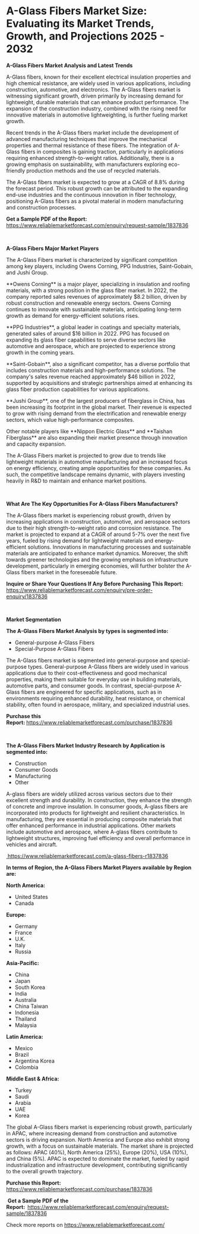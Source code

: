 <p><h1>A-Glass Fibers Market Size: Evaluating its Market Trends, Growth, and Projections 2025 - 2032</h1></p><p><strong>A-Glass Fibers Market Analysis and Latest Trends</strong></p>
<p><p>A-Glass fibers, known for their excellent electrical insulation properties and high chemical resistance, are widely used in various applications, including construction, automotive, and electronics. The A-Glass fibers market is witnessing significant growth, driven primarily by increasing demand for lightweight, durable materials that can enhance product performance. The expansion of the construction industry, combined with the rising need for innovative materials in automotive lightweighting, is further fueling market growth.</p><p>Recent trends in the A-Glass fibers market include the development of advanced manufacturing techniques that improve the mechanical properties and thermal resistance of these fibers. The integration of A-Glass fibers in composites is gaining traction, particularly in applications requiring enhanced strength-to-weight ratios. Additionally, there is a growing emphasis on sustainability, with manufacturers exploring eco-friendly production methods and the use of recycled materials.</p><p>The A-Glass fibers market is expected to grow at a CAGR of 8.8% during the forecast period. This robust growth can be attributed to the expanding end-use industries and the continuous innovation in fiber technology, positioning A-Glass fibers as a pivotal material in modern manufacturing and construction processes.</p></p>
<p><strong>Get a Sample PDF of the Report:&nbsp;</strong> <a href="https://www.reliablemarketforecast.com/enquiry/request-sample/1837836?utm_campaign=2932&utm_medium=2&utm_source=Github&utm_content=ia&utm_term=03042025&utm_id=a-glass-fibers">https://www.reliablemarketforecast.com/enquiry/request-sample/1837836</a></p>
<p>&nbsp;</p>
<p><strong>A-Glass Fibers Major Market Players</strong></p>
<p><p>The A-Glass Fibers market is characterized by significant competition among key players, including Owens Corning, PPG Industries, Saint-Gobain, and Jushi Group. </p><p>**Owens Corning** is a major player, specializing in insulation and roofing materials, with a strong position in the glass fiber market. In 2022, the company reported sales revenues of approximately $8.2 billion, driven by robust construction and renewable energy sectors. Owens Corning continues to innovate with sustainable materials, anticipating long-term growth as demand for energy-efficient solutions rises.</p><p>**PPG Industries**, a global leader in coatings and specialty materials, generated sales of around $16 billion in 2022. PPG has focused on expanding its glass fiber capabilities to serve diverse sectors like automotive and aerospace, which are projected to experience strong growth in the coming years.</p><p>**Saint-Gobain**, also a significant competitor, has a diverse portfolio that includes construction materials and high-performance solutions. The company's sales revenue reached approximately $46 billion in 2022, supported by acquisitions and strategic partnerships aimed at enhancing its glass fiber production capabilities for various applications.</p><p>**Jushi Group**, one of the largest producers of fiberglass in China, has been increasing its footprint in the global market. Their revenue is expected to grow with rising demand from the electrification and renewable energy sectors, which value high-performance composites.</p><p>Other notable players like **Nippon Electric Glass** and **Taishan Fiberglass** are also expanding their market presence through innovation and capacity expansion. </p><p>The A-Glass Fibers market is projected to grow due to trends like lightweight materials in automotive manufacturing and an increased focus on energy efficiency, creating ample opportunities for these companies. As such, the competitive landscape remains dynamic, with players investing heavily in R&D to maintain and enhance market positions.</p></p>
<p>&nbsp;</p>
<p><strong>What Are The Key Opportunities For A-Glass Fibers Manufacturers?</strong></p>
<p><p>The A-Glass fibers market is experiencing robust growth, driven by increasing applications in construction, automotive, and aerospace sectors due to their high strength-to-weight ratio and corrosion resistance. The market is projected to expand at a CAGR of around 5-7% over the next five years, fueled by rising demand for lightweight materials and energy-efficient solutions. Innovations in manufacturing processes and sustainable materials are anticipated to enhance market dynamics. Moreover, the shift towards greener technologies and the growing emphasis on infrastructure development, particularly in emerging economies, will further bolster the A-Glass fibers market in the foreseeable future.</p></p>
<p><strong>Inquire or Share Your Questions If Any Before Purchasing This Report:</strong> <a href="https://www.reliablemarketforecast.com/enquiry/pre-order-enquiry/1837836?utm_campaign=2932&utm_medium=2&utm_source=Github&utm_content=ia&utm_term=03042025&utm_id=a-glass-fibers">https://www.reliablemarketforecast.com/enquiry/pre-order-enquiry/1837836</a></p>
<p>&nbsp;</p>
<p><strong>Market Segmentation</strong></p>
<p><strong>The A-Glass Fibers Market Analysis by types is segmented into:</strong></p>
<p><ul><li>General-purpose A-Glass Fibers</li><li>Special-Purpose A-Glass Fibers</li></ul></p>
<p><p>The A-Glass fibers market is segmented into general-purpose and special-purpose types. General-purpose A-Glass fibers are widely used in various applications due to their cost-effectiveness and good mechanical properties, making them suitable for everyday use in building materials, automotive parts, and consumer goods. In contrast, special-purpose A-Glass fibers are engineered for specific applications, such as in environments requiring enhanced durability, heat resistance, or chemical stability, often found in aerospace, military, and specialized industrial uses.</p></p>
<p><strong>Purchase this Report:&nbsp;</strong><a href="https://www.reliablemarketforecast.com/purchase/1837836?utm_campaign=2932&utm_medium=2&utm_source=Github&utm_content=ia&utm_term=03042025&utm_id=a-glass-fibers">https://www.reliablemarketforecast.com/purchase/1837836</a></p>
<p>&nbsp;</p>
<p><strong>The A-Glass Fibers Market Industry Research by Application is segmented into:</strong></p>
<p><ul><li>Construction</li><li>Consumer Goods</li><li>Manufacturing</li><li>Other</li></ul></p>
<p><p>A-glass fibers are widely utilized across various sectors due to their excellent strength and durability. In construction, they enhance the strength of concrete and improve insulation. In consumer goods, A-glass fibers are incorporated into products for lightweight and resilient characteristics. In manufacturing, they are essential in producing composite materials that offer enhanced performance in industrial applications. Other markets include automotive and aerospace, where A-glass fibers contribute to lightweight structures, improving fuel efficiency and overall performance in vehicles and aircraft.</p></p>
<p><a href="https://www.reliablemarketforecast.com/a-glass-fibers-r1837836?utm_campaign=2932&utm_medium=2&utm_source=Github&utm_content=ia&utm_term=03042025&utm_id=a-glass-fibers">&nbsp;https://www.reliablemarketforecast.com/a-glass-fibers-r1837836</a></p>
<p><strong>In terms of Region, the A-Glass Fibers Market Players available by Region are:</strong></p>
<p>
    <p> <strong> North America: </strong>
        <ul>
            <li>United States</li>
            <li>Canada</li>
        </ul>
        </p> 
    <p> <strong> Europe: </strong>
        <ul>
            <li>Germany</li>
            <li>France</li>
            <li>U.K.</li>
            <li>Italy</li>
            <li>Russia</li>
        </ul>
        </p> 
    <p> <strong> Asia-Pacific: </strong>
        <ul>
            <li>China</li>
            <li>Japan</li>
            <li>South Korea</li>
            <li>India</li>
            <li>Australia</li>
            <li>China Taiwan</li>
            <li>Indonesia</li>
            <li>Thailand</li>
            <li>Malaysia</li>
        </ul>
        </p> 
    <p> <strong> Latin America: </strong>
        <ul>
            <li>Mexico</li>
            <li>Brazil</li>
            <li>Argentina Korea</li>
            <li>Colombia</li>
        </ul>
        </p> 
    <p> <strong> Middle East & Africa: </strong>
        <ul>
            <li>Turkey</li>
            <li>Saudi</li>
            <li>Arabia</li>
            <li>UAE</li>
            <li>Korea</li>
        </ul>
    </p>
    </p>
<p><p>The global A-Glass fibers market is experiencing robust growth, particularly in APAC, where increasing demand from construction and automotive sectors is driving expansion. North America and Europe also exhibit strong growth, with a focus on sustainable materials. The market share is projected as follows: APAC (40%), North America (25%), Europe (20%), USA (10%), and China (5%). APAC is expected to dominate the market, fueled by rapid industrialization and infrastructure development, contributing significantly to the overall growth trajectory.</p></p>
<p><strong>Purchase this Report: </strong><a href="https://www.reliablemarketforecast.com/purchase/1837836?utm_campaign=2932&utm_medium=2&utm_source=Github&utm_content=ia&utm_term=03042025&utm_id=a-glass-fibers">https://www.reliablemarketforecast.com/purchase/1837836</a></p>
<p>&nbsp;<strong>Get a Sample PDF of the Report:&nbsp;&nbsp;</strong><a href="https://www.reliablemarketforecast.com/enquiry/request-sample/1837836?utm_campaign=2932&utm_medium=2&utm_source=Github&utm_content=ia&utm_term=03042025&utm_id=a-glass-fibers">https://www.reliablemarketforecast.com/enquiry/request-sample/1837836</a></p>
<p><strong></strong></p>
<p>Check more reports on <a href="https://www.reliablemarketforecast.com/?utm_campaign=2932&utm_medium=2&utm_source=Github&utm_content=ia&utm_term=03042025&utm_id=a-glass-fibers">https://www.reliablemarketforecast.com/</a></p>